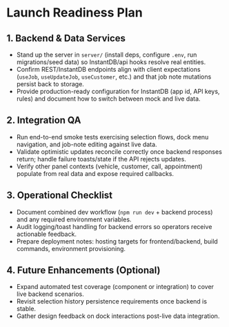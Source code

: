 # Launch Readiness Plan

## 1. Backend & Data Services
- Stand up the server in `server/` (install deps, configure `.env`, run migrations/seed data) so InstantDB/api hooks resolve real entities.
- Confirm REST/InstantDB endpoints align with client expectations (`useJob`, `useUpdateJob`, `useCustomer`, etc.) and that job note mutations persist back to storage.
- Provide production-ready configuration for InstantDB (app id, API keys, rules) and document how to switch between mock and live data.

## 2. Integration QA
- Run end-to-end smoke tests exercising selection flows, dock menu navigation, and job-note editing against live data.
- Validate optimistic updates reconcile correctly once backend responses return; handle failure toasts/state if the API rejects updates.
- Verify other panel contexts (vehicle, customer, call, appointment) populate from real data and expose required callbacks.

## 3. Operational Checklist
- Document combined dev workflow (`npm run dev` + backend process) and any required environment variables.
- Audit logging/toast handling for backend errors so operators receive actionable feedback.
- Prepare deployment notes: hosting targets for frontend/backend, build commands, environment provisioning.

## 4. Future Enhancements (Optional)
- Expand automated test coverage (component or integration) to cover live backend scenarios.
- Revisit selection history persistence requirements once backend is stable.
- Gather design feedback on dock interactions post-live data integration.
